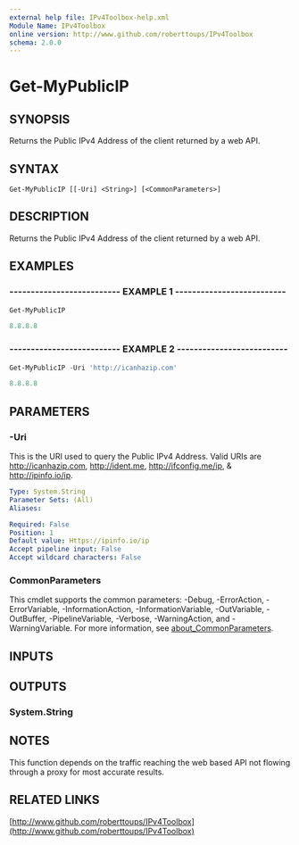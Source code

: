 ```yaml
---
external help file: IPv4Toolbox-help.xml
Module Name: IPv4Toolbox
online version: http://www.github.com/roberttoups/IPv4Toolbox
schema: 2.0.0
---
```


# Get-MyPublicIP

## SYNOPSIS
Returns the Public IPv4 Address of the client returned by a web API.

## SYNTAX

```
Get-MyPublicIP [[-Uri] <String>] [<CommonParameters>]
```

## DESCRIPTION
Returns the Public IPv4 Address of the client returned by a web API.

## EXAMPLES

### -------------------------- EXAMPLE 1 --------------------------

```powershell
Get-MyPublicIP

8.8.8.8
```

### -------------------------- EXAMPLE 2 --------------------------

```powershell
Get-MyPublicIP -Uri 'http://icanhazip.com'

8.8.8.8
```

## PARAMETERS

### -Uri
This is the URI used to query the Public IPv4 Address.
Valid URIs are http://icanhazip.com, http://ident.me, http://ifconfig.me/ip, & http://ipinfo.io/ip.

```yaml
Type: System.String
Parameter Sets: (All)
Aliases:

Required: False
Position: 1
Default value: Https://ipinfo.io/ip
Accept pipeline input: False
Accept wildcard characters: False
```

### CommonParameters
This cmdlet supports the common parameters: -Debug, -ErrorAction, -ErrorVariable, -InformationAction, -InformationVariable, -OutVariable, -OutBuffer, -PipelineVariable, -Verbose, -WarningAction, and -WarningVariable. For more information, see [about_CommonParameters](http://go.microsoft.com/fwlink/?LinkID=113216).

## INPUTS

## OUTPUTS

### System.String
## NOTES
This function depends on the traffic reaching the web based API not flowing through a proxy for most accurate results.

## RELATED LINKS

[http://www.github.com/roberttoups/IPv4Toolbox](http://www.github.com/roberttoups/IPv4Toolbox)

